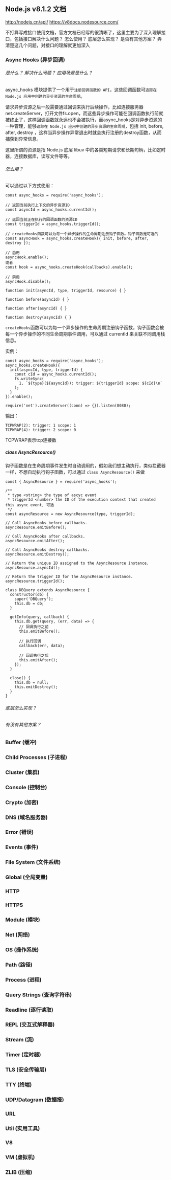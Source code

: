 ## Node.js v8.1.2 文档
http://nodejs.cn/api/
https://v8docs.nodesource.com/

不打算写成接口使用文档，官方文档已经写的很清晰了，这里主要为了深入理解接口，包括接口解决什么问题？ 怎么使用？ 底层怎么实现？ 是否有其他方案？ 弄清楚这几个问题，对接口的理解就更加深入

### Async Hooks (异步回调)

###### 是什么？ 解决什么问题？ 应用场景是什么？
async_hooks 模块提供了一个用于`注册回调函数的 API`，这些回调函数可`追踪在 Node.js 应用中创建的异步资源的生命周期`。

请求异步资源之后一般需要通过回调来执行后续操作，比如连接服务器net.createServer，打开文件fs.open，而这些异步操作可能在回调函数执行前就被终止了，这样回调函数就永远也不会被执行，而async_hooks是对异步资源的一种管理，能够`追踪在 Node.js 应用中创建的异步资源的生命周期`，包括 init, before, after, destroy ，这样当异步操作异常退出时就会执行注册的destroy函数，从而捕获到异常信息。

这里所谓的资源是指 Node.js 底层 libuv 中的各类短期请求和长期句柄，比如定时器，连接数据库，读写文件等等。

###### 怎么用？

可以通过以下方式使用：
```
const async_hooks = require('async_hooks');

// 返回当前执行上下文的异步资源ID
const asyncId = async_hooks.currentId();

// 返回当前正在执行的回调函数的资源ID
const triggerId = async_hooks.triggerId();

// createHooks函数可以为每一个异步操作的生命周期注册钩子函数。钩子函数是可选的
const asyncHook = async_hooks.createHook({ init, before, after, destroy });

// 启用
asyncHook.enable();  
或者  
const hook = async_hooks.createHook(callbacks).enable();

// 禁用
asyncHook.disable();

function init(asyncId, type, triggerId, resource) { }

function before(asyncId) { }

function after(asyncId) { }

function destroy(asyncId) { }

```

`createHooks`函数可以为每一个异步操作的生命周期注册钩子函数，钩子函数会被每一个异步操作的不同生命周期事件调用，可以通过 currentId 来关联不同调用栈信息。

实例：
```
const async_hooks = require('async_hooks');
async_hooks.createHook({
  init(asyncId, type, triggerId) {
    const cId = async_hooks.currentId();
    fs.writeSync(
      1, `${type}(${asyncId}): trigger: ${triggerId} scope: ${cId}\n`
    );
  }
}).enable();

require('net').createServer((conn) => {}).listen(8080);
```

输出：
```
TCPWRAP(2): trigger: 1 scope: 1
TCPWRAP(4): trigger: 2 scope: 0
```

TCPWRAP表示tcp连接数

##### class AsyncResource()

钩子函数是在生命周期事件发生时自动调用的，假如我们想主动执行，类似拦截器一样，不想自动执行钩子函数，可以通过  `class AsyncResource()` 来做

```
const { AsyncResource } = require('async_hooks');

/**
 * type <string> the type of ascyc event
 * triggerId <number> the ID of the execution context that created this async event, 可选
 */
const asyncResource = new AsyncResource(type, triggerId);

// Call AsyncHooks before callbacks.
asyncResource.emitBefore();

// Call AsyncHooks after callbacks.
asyncResource.emitAfter();

// Call AsyncHooks destroy callbacks.
asyncResource.emitDestroy();

// Return the unique ID assigned to the AsyncResource instance.
asyncResource.asyncId();

// Return the trigger ID for the AsyncResource instance.
asyncResource.triggerId();

class DBQuery extends AsyncResource {
  constructor(db) {
    super('DBQuery');
    this.db = db;
  }

  getInfo(query, callback) {
    this.db.get(query, (err, data) => {
      // 回调执行之前
      this.emitBefore();

      // 执行回调
      callback(err, data);

      // 回调执行之后
      this.emitAfter();
    });
  }

  close() {
    this.db = null;
    this.emitDestroy();
  }
}
```


###### 底层怎么实现？

###### 有没有其他方案？


### Buffer (缓冲)


### Child Processes (子进程)

### Cluster (集群)

### Console (控制台)

### Crypto (加密)

### DNS (域名服务器)

### Error (错误)

### Events (事件)

### File System (文件系统)

### Global (全局变量)

### HTTP

### HTTPS


### Module (模块)

### Net (网络)

### OS (操作系统)

### Path (路径)

### Process (进程)

### Query Strings (查询字符串)

### Readline (逐行读取)

### REPL (交互式解释器)

### Stream (流)

### Timer (定时器)

### TLS (安全传输层)

### TTY (终端)

### UDP/Datagram (数据报)

### URL

### Util (实用工具)

### V8

### VM (虚拟机)

### ZLIB (压缩)
